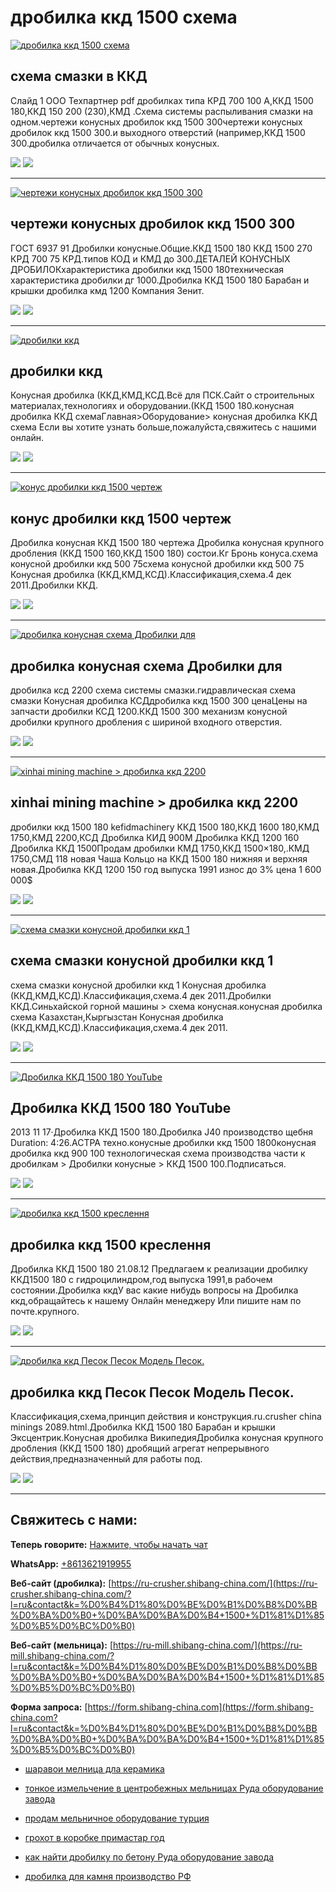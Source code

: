 # дробилка ккд 1500 схема

<a href="https://swt.shibang-china.com/?l=ru&img&k=%D0%B4%D1%80%D0%BE%D0%B1%D0%B8%D0%BB%D0%BA%D0%B0+%D0%BA%D0%BA%D0%B4+1500+%D1%81%D1%85%D0%B5%D0%BC%D0%B0" target="_blank">![дробилка ккд 1500 схема](http://static.shibang-china.com/all-800x300/285.jpg)</a>

## схема смазки в ККД
Слайд 1 ООО Техпартнер pdf дробилках типа КРД 700 100 А,ККД 1500 180,ККД 150 200 (230),КМД .Схема системы распыливания смазки на одном.чертежи конусных дробилок ккд 1500 300чертежи конусных дробилок ккд 1500 300.и выходного отверстий (например,ККД 1500 300.дробилка отличается от обычных конусных.


<a href="https://whatsapp.shibangsoft.com/WhatsApp.php" target="_blank" title="WhatsApp">![](http://static.shibang-china.com/icon/whatsapp.png)</a> <a href="https://swt.shibang-china.com/?l=ru&icon&k=%D0%B4%D1%80%D0%BE%D0%B1%D0%B8%D0%BB%D0%BA%D0%B0+%D0%BA%D0%BA%D0%B4+1500+%D1%81%D1%85%D0%B5%D0%BC%D0%B0" target="_blank">![](http://static.shibang-china.com/icon/chat-ru.png)</a>

---

<a href="https://swt.shibang-china.com/?l=ru&img&k=%D0%B4%D1%80%D0%BE%D0%B1%D0%B8%D0%BB%D0%BA%D0%B0+%D0%BA%D0%BA%D0%B4+1500+%D1%81%D1%85%D0%B5%D0%BC%D0%B0" target="_blank">![чертежи конусных дробилок ккд 1500 300](http://static.shibang-china.com/all-800x300/1372.jpg)</a>

## чертежи конусных дробилок ккд 1500 300
ГОСТ 6937 91 Дробилки конусные.Общие.ККД 1500 180 ККД 1500 270 КРД 700 75 КРД.типов КОД и КМД до 300.ДЕТАЛЕЙ КОНУСНЫХ ДРОБИЛОКхарактеристика дробилки ккд 1500 180техническая характеристика дробилки дг 1000.Дробилка ККД 1500 180 Барабан и крышки дробилка кмд 1200 Компания Зенит.


<a href="https://whatsapp.shibangsoft.com/WhatsApp.php" target="_blank" title="WhatsApp">![](http://static.shibang-china.com/icon/whatsapp.png)</a> <a href="https://swt.shibang-china.com/?l=ru&icon&k=%D0%B4%D1%80%D0%BE%D0%B1%D0%B8%D0%BB%D0%BA%D0%B0+%D0%BA%D0%BA%D0%B4+1500+%D1%81%D1%85%D0%B5%D0%BC%D0%B0" target="_blank">![](http://static.shibang-china.com/icon/chat-ru.png)</a>

---

<a href="https://swt.shibang-china.com/?l=ru&img&k=%D0%B4%D1%80%D0%BE%D0%B1%D0%B8%D0%BB%D0%BA%D0%B0+%D0%BA%D0%BA%D0%B4+1500+%D1%81%D1%85%D0%B5%D0%BC%D0%B0" target="_blank">![дробилки ккд](http://static.shibang-china.com/all-800x300/1018.jpg)</a>

## дробилки ккд
Конусная дробилка (ККД,КМД,КСД.Всё для ПСК.Сайт о строительных материалах,технологиях и оборудовании.(ККД 1500 180.конусная дробилка ККД схемаГлавная>Оборудование> конусная дробилка ККД схема Если вы хотите узнать больше,пожалуйста,свяжитесь с нашими онлайн.


<a href="https://whatsapp.shibangsoft.com/WhatsApp.php" target="_blank" title="WhatsApp">![](http://static.shibang-china.com/icon/whatsapp.png)</a> <a href="https://swt.shibang-china.com/?l=ru&icon&k=%D0%B4%D1%80%D0%BE%D0%B1%D0%B8%D0%BB%D0%BA%D0%B0+%D0%BA%D0%BA%D0%B4+1500+%D1%81%D1%85%D0%B5%D0%BC%D0%B0" target="_blank">![](http://static.shibang-china.com/icon/chat-ru.png)</a>

---

<a href="https://swt.shibang-china.com/?l=ru&img&k=%D0%B4%D1%80%D0%BE%D0%B1%D0%B8%D0%BB%D0%BA%D0%B0+%D0%BA%D0%BA%D0%B4+1500+%D1%81%D1%85%D0%B5%D0%BC%D0%B0" target="_blank">![конус дробилки ккд 1500 чертеж](http://static.shibang-china.com/all-800x300/881.jpg)</a>

## конус дробилки ккд 1500 чертеж
Дробилка конусная ККД 1500 180 чертежа Дробилка конусная крупного дробления (ККД 1500 160,ККД 1500 180) состои.Кг Бронь конуса.схема конусной дробилки ккд 500 75схема конусной дробилки ккд 500 75 Конусная дробилка (ККД,КМД,КСД).Классификация,схема.4 дек 2011.Дробилки ККД.


<a href="https://whatsapp.shibangsoft.com/WhatsApp.php" target="_blank" title="WhatsApp">![](http://static.shibang-china.com/icon/whatsapp.png)</a> <a href="https://swt.shibang-china.com/?l=ru&icon&k=%D0%B4%D1%80%D0%BE%D0%B1%D0%B8%D0%BB%D0%BA%D0%B0+%D0%BA%D0%BA%D0%B4+1500+%D1%81%D1%85%D0%B5%D0%BC%D0%B0" target="_blank">![](http://static.shibang-china.com/icon/chat-ru.png)</a>

---

<a href="https://swt.shibang-china.com/?l=ru&img&k=%D0%B4%D1%80%D0%BE%D0%B1%D0%B8%D0%BB%D0%BA%D0%B0+%D0%BA%D0%BA%D0%B4+1500+%D1%81%D1%85%D0%B5%D0%BC%D0%B0" target="_blank">![дробилка конусная схема Дробилки для](http://static.shibang-china.com/all-800x300/557.jpg)</a>

## дробилка конусная схема Дробилки для
дробилка ксд 2200 схема системы смазки.гидравлическая схема смазки Конусная дробилка КСДдробилка ккд 1500 300 ценаЦены на запчасти дробилки КСД 1200.ККД 1500 300 механизм конусной дробилки крупного дробления с шириной входного отверстия.


<a href="https://whatsapp.shibangsoft.com/WhatsApp.php" target="_blank" title="WhatsApp">![](http://static.shibang-china.com/icon/whatsapp.png)</a> <a href="https://swt.shibang-china.com/?l=ru&icon&k=%D0%B4%D1%80%D0%BE%D0%B1%D0%B8%D0%BB%D0%BA%D0%B0+%D0%BA%D0%BA%D0%B4+1500+%D1%81%D1%85%D0%B5%D0%BC%D0%B0" target="_blank">![](http://static.shibang-china.com/icon/chat-ru.png)</a>

---

<a href="https://swt.shibang-china.com/?l=ru&img&k=%D0%B4%D1%80%D0%BE%D0%B1%D0%B8%D0%BB%D0%BA%D0%B0+%D0%BA%D0%BA%D0%B4+1500+%D1%81%D1%85%D0%B5%D0%BC%D0%B0" target="_blank">![xinhai mining machine > дробилка ккд 2200](http://static.shibang-china.com/all-800x300/871.jpg)</a>

## xinhai mining machine > дробилка ккд 2200
дробилки ккд 1500 180 kefidmachinery ККД 1500 180,ККД 1600 180,КМД 1750,КМД 2200,КСД Дробилка КИД 900М Дробилка ККД 1200 160 Дробилка ККД 1500Продам дробилки КМД 1750,ККД 1500×180,.КМД 1750,СМД 118 новая Чаша Кольцо на ККД 1500 180 нижняя и верхняя новая.Дробилка ККД 1200 150 год выпуска 1991 износ до 3% цена 1 600 000$


<a href="https://whatsapp.shibangsoft.com/WhatsApp.php" target="_blank" title="WhatsApp">![](http://static.shibang-china.com/icon/whatsapp.png)</a> <a href="https://swt.shibang-china.com/?l=ru&icon&k=%D0%B4%D1%80%D0%BE%D0%B1%D0%B8%D0%BB%D0%BA%D0%B0+%D0%BA%D0%BA%D0%B4+1500+%D1%81%D1%85%D0%B5%D0%BC%D0%B0" target="_blank">![](http://static.shibang-china.com/icon/chat-ru.png)</a>

---

<a href="https://swt.shibang-china.com/?l=ru&img&k=%D0%B4%D1%80%D0%BE%D0%B1%D0%B8%D0%BB%D0%BA%D0%B0+%D0%BA%D0%BA%D0%B4+1500+%D1%81%D1%85%D0%B5%D0%BC%D0%B0" target="_blank">![схема смазки конусной дробилки ккд 1](http://static.shibang-china.com/all-800x300/1171.jpg)</a>

## схема смазки конусной дробилки ккд 1
схема смазки конусной дробилки ккд 1 Конусная дробилка (ККД,КМД,КСД).Классификация,схема.4 дек 2011.Дробилки ККД.Синьхайской горной машины > схема конусная.конусная дробилка схема Казахстан,Кыргызстан Конусная дробилка (ККД,КМД,КСД).Классификация,схема.4 дек 2011.


<a href="https://whatsapp.shibangsoft.com/WhatsApp.php" target="_blank" title="WhatsApp">![](http://static.shibang-china.com/icon/whatsapp.png)</a> <a href="https://swt.shibang-china.com/?l=ru&icon&k=%D0%B4%D1%80%D0%BE%D0%B1%D0%B8%D0%BB%D0%BA%D0%B0+%D0%BA%D0%BA%D0%B4+1500+%D1%81%D1%85%D0%B5%D0%BC%D0%B0" target="_blank">![](http://static.shibang-china.com/icon/chat-ru.png)</a>

---

<a href="https://swt.shibang-china.com/?l=ru&img&k=%D0%B4%D1%80%D0%BE%D0%B1%D0%B8%D0%BB%D0%BA%D0%B0+%D0%BA%D0%BA%D0%B4+1500+%D1%81%D1%85%D0%B5%D0%BC%D0%B0" target="_blank">![Дробилка ККД 1500 180 YouTube](http://static.shibang-china.com/all-800x300/459.jpg)</a>

## Дробилка ККД 1500 180 YouTube
2013 11 17·Дробилка ККД 1500 180.Дробилка J40 производство щебня Duration: 4:26.АСТРА техно.конусные дробилки ккд 1500 1800конусная дробилка ккд 900 100 технологическая схема производства части к дробилкам > Дробилки конусные > ККД 1500 100.Подписаться.


<a href="https://whatsapp.shibangsoft.com/WhatsApp.php" target="_blank" title="WhatsApp">![](http://static.shibang-china.com/icon/whatsapp.png)</a> <a href="https://swt.shibang-china.com/?l=ru&icon&k=%D0%B4%D1%80%D0%BE%D0%B1%D0%B8%D0%BB%D0%BA%D0%B0+%D0%BA%D0%BA%D0%B4+1500+%D1%81%D1%85%D0%B5%D0%BC%D0%B0" target="_blank">![](http://static.shibang-china.com/icon/chat-ru.png)</a>

---

<a href="https://swt.shibang-china.com/?l=ru&img&k=%D0%B4%D1%80%D0%BE%D0%B1%D0%B8%D0%BB%D0%BA%D0%B0+%D0%BA%D0%BA%D0%B4+1500+%D1%81%D1%85%D0%B5%D0%BC%D0%B0" target="_blank">![дробилка ккд 1500 креслення](http://static.shibang-china.com/all-800x300/1025.jpg)</a>

## дробилка ккд 1500 креслення
Дробилка ККД 1500 180 21.08.12 Предлагаем к реализации дробилку ККД1500 180 с гидроцилиндром,год выпуска 1991,в рабочем состоянии.Дробилка ккдУ вас какие нибудь вопросы на Дробилка ккд,обращайтесь к нашему Онлайн менеджеру Или пишите нам по почте.крупного.


<a href="https://whatsapp.shibangsoft.com/WhatsApp.php" target="_blank" title="WhatsApp">![](http://static.shibang-china.com/icon/whatsapp.png)</a> <a href="https://swt.shibang-china.com/?l=ru&icon&k=%D0%B4%D1%80%D0%BE%D0%B1%D0%B8%D0%BB%D0%BA%D0%B0+%D0%BA%D0%BA%D0%B4+1500+%D1%81%D1%85%D0%B5%D0%BC%D0%B0" target="_blank">![](http://static.shibang-china.com/icon/chat-ru.png)</a>

---

<a href="https://swt.shibang-china.com/?l=ru&img&k=%D0%B4%D1%80%D0%BE%D0%B1%D0%B8%D0%BB%D0%BA%D0%B0+%D0%BA%D0%BA%D0%B4+1500+%D1%81%D1%85%D0%B5%D0%BC%D0%B0" target="_blank">![дробилка ккд Песок Песок Модель Песок.](http://static.shibang-china.com/all-800x300/1338.jpg)</a>

## дробилка ккд Песок Песок Модель Песок.
Классификация,схема,принцип действия и конструкция.ru.crusher china minings 2089.html.Дробилка ККД 1500 180 Барабан и крышки Эксцентрик.Конусная дробилка ВикипедияДробилка конусная крупного дробления (ККД 1500 180) дробящий агрегат непрерывного действия,предназначенный для работы под.


<a href="https://whatsapp.shibangsoft.com/WhatsApp.php" target="_blank" title="WhatsApp">![](http://static.shibang-china.com/icon/whatsapp.png)</a> <a href="https://swt.shibang-china.com/?l=ru&icon&k=%D0%B4%D1%80%D0%BE%D0%B1%D0%B8%D0%BB%D0%BA%D0%B0+%D0%BA%D0%BA%D0%B4+1500+%D1%81%D1%85%D0%B5%D0%BC%D0%B0" target="_blank">![](http://static.shibang-china.com/icon/chat-ru.png)</a>

---
## Свяжитесь с нами:

**Теперь говорите:** [Нажмите, чтобы начать чат](https://swt.shibang-china.com?l=ru&contact&k=%D0%B4%D1%80%D0%BE%D0%B1%D0%B8%D0%BB%D0%BA%D0%B0+%D0%BA%D0%BA%D0%B4+1500+%D1%81%D1%85%D0%B5%D0%BC%D0%B0)

**WhatsApp:**  [+8613621919955](https://whatsapp.shibangsoft.com/WhatsApp.php)

**Веб-сайт (дробилка):** [https://ru-crusher.shibang-china.com/](https://ru-crusher.shibang-china.com/?l=ru&contact&k=%D0%B4%D1%80%D0%BE%D0%B1%D0%B8%D0%BB%D0%BA%D0%B0+%D0%BA%D0%BA%D0%B4+1500+%D1%81%D1%85%D0%B5%D0%BC%D0%B0)

**Веб-сайт (мельница):** [https://ru-mill.shibang-china.com/](https://ru-mill.shibang-china.com/?l=ru&contact&k=%D0%B4%D1%80%D0%BE%D0%B1%D0%B8%D0%BB%D0%BA%D0%B0+%D0%BA%D0%BA%D0%B4+1500+%D1%81%D1%85%D0%B5%D0%BC%D0%B0)

**Форма запроса:** [https://form.shibang-china.com](https://form.shibang-china.com?l=ru&contact&k=%D0%B4%D1%80%D0%BE%D0%B1%D0%B8%D0%BB%D0%BA%D0%B0+%D0%BA%D0%BA%D0%B4+1500+%D1%81%D1%85%D0%B5%D0%BC%D0%B0)

* [шаравои мелница дла керамика](../91/%D1%88%D0%B0%D1%80%D0%B0%D0%B2%D0%BE%D0%B8%20%D0%BC%D0%B5%D0%BB%D0%BD%D0%B8%D1%86%D0%B0%20%D0%B4%D0%BB%D0%B0%20%D0%BA%D0%B5%D1%80%D0%B0%D0%BC%D0%B8%D0%BA%D0%B0.md)

* [тонкое измельчение в центробежных мельницах Руда оборудование завода](../101/%D1%82%D0%BE%D0%BD%D0%BA%D0%BE%D0%B5%20%D0%B8%D0%B7%D0%BC%D0%B5%D0%BB%D1%8C%D1%87%D0%B5%D0%BD%D0%B8%D0%B5%20%D0%B2%20%D1%86%D0%B5%D0%BD%D1%82%D1%80%D0%BE%D0%B1%D0%B5%D0%B6%D0%BD%D1%8B%D1%85%20%D0%BC%D0%B5%D0%BB%D1%8C%D0%BD%D0%B8%D1%86%D0%B0%D1%85%20%D0%A0%D1%83%D0%B4%D0%B0%20%D0%BE%D0%B1%D0%BE%D1%80%D1%83%D0%B4%D0%BE%D0%B2%D0%B0%D0%BD%D0%B8%D0%B5%20%D0%B7%D0%B0%D0%B2%D0%BE%D0%B4%D0%B0.md)

* [продам мельничное оборудование турция](../104/%D0%BF%D1%80%D0%BE%D0%B4%D0%B0%D0%BC%20%D0%BC%D0%B5%D0%BB%D1%8C%D0%BD%D0%B8%D1%87%D0%BD%D0%BE%D0%B5%20%D0%BE%D0%B1%D0%BE%D1%80%D1%83%D0%B4%D0%BE%D0%B2%D0%B0%D0%BD%D0%B8%D0%B5%20%D1%82%D1%83%D1%80%D1%86%D0%B8%D1%8F.md)

* [грохот в коробке примастар год](../95/%D0%B3%D1%80%D0%BE%D1%85%D0%BE%D1%82%20%D0%B2%20%D0%BA%D0%BE%D1%80%D0%BE%D0%B1%D0%BA%D0%B5%20%D0%BF%D1%80%D0%B8%D0%BC%D0%B0%D1%81%D1%82%D0%B0%D1%80%20%D0%B3%D0%BE%D0%B4.md)

* [как найти дробилку по бетону Руда оборудование завода](../97/%D0%BA%D0%B0%D0%BA%20%D0%BD%D0%B0%D0%B9%D1%82%D0%B8%20%D0%B4%D1%80%D0%BE%D0%B1%D0%B8%D0%BB%D0%BA%D1%83%20%D0%BF%D0%BE%20%D0%B1%D0%B5%D1%82%D0%BE%D0%BD%D1%83%20%D0%A0%D1%83%D0%B4%D0%B0%20%D0%BE%D0%B1%D0%BE%D1%80%D1%83%D0%B4%D0%BE%D0%B2%D0%B0%D0%BD%D0%B8%D0%B5%20%D0%B7%D0%B0%D0%B2%D0%BE%D0%B4%D0%B0.md)

* [дробилка для камня производство РФ](../92/%D0%B4%D1%80%D0%BE%D0%B1%D0%B8%D0%BB%D0%BA%D0%B0%20%D0%B4%D0%BB%D1%8F%20%D0%BA%D0%B0%D0%BC%D0%BD%D1%8F%20%D0%BF%D1%80%D0%BE%D0%B8%D0%B7%D0%B2%D0%BE%D0%B4%D1%81%D1%82%D0%B2%D0%BE%20%D0%A0%D0%A4.md)